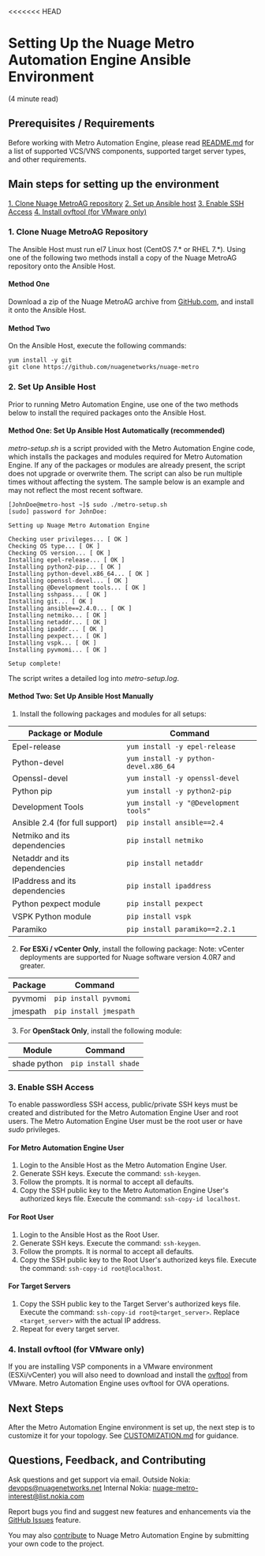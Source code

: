 <<<<<<< HEAD
# Setting Up the Nuage Metro Automation Engine Ansible Environment
(4 minute read)

## Prerequisites / Requirements
Before working with Metro Automation Engine, please read [README.md](/README.md) for a list of supported VCS/VNS components, supported target server types, and other requirements.

## Main steps for setting up the environment
[1. Clone Nuage MetroAG repository](#1-clone-nuage-metroag-repository)
[2. Set up Ansible host](#2-set-up-ansible-host)
[3. Enable SSH Access](#3-enable-ssh-access)
[4. Install ovftool (for VMware only)](#4-install-ovftool-for-vmware-only)

### 1. Clone Nuage MetroAG Repository
The Ansible Host must run el7 Linux host (CentOS 7.* or RHEL 7.*). Using one of the following two methods install a copy of the Nuage MetroAG repository onto the Ansible Host.
#### Method One
Download a zip of the Nuage MetroAG archive from [GitHub.com](https://github.com/nuagenetworks/nuage-metro), and install it onto the Ansible Host.

#### Method Two
On the Ansible Host, execute the following commands:
```
yum install -y git
git clone https://github.com/nuagenetworks/nuage-metro
```
### 2. Set Up Ansible Host
Prior to running Metro Automation Engine, use one of the two methods below to install the required packages onto the Ansible Host.

#### Method One: Set Up Ansible Host Automatically (recommended)
*metro-setup.sh* is a script provided with the Metro Automation Engine code, which installs the packages and modules required for Metro Automation Engine. If any of the packages or modules are already present, the script does not upgrade or overwrite them. The script can also be run multiple times without affecting the system. The sample below is an example and may not reflect the most recent software.
```
[JohnDoe@metro-host ~]$ sudo ./metro-setup.sh
[sudo] password for JohnDoe:

Setting up Nuage Metro Automation Engine

Checking user privileges... [ OK ]
Checking OS type... [ OK ]
Checking OS version... [ OK ]
Installing epel-release... [ OK ]
Installing python2-pip... [ OK ]
Installing python-devel.x86_64... [ OK ]
Installing openssl-devel... [ OK ]
Installing @Development tools... [ OK ]
Installing sshpass... [ OK ]
Installing git... [ OK ]
Installing ansible==2.4.0... [ OK ]
Installing netmiko... [ OK ]
Installing netaddr... [ OK ]
Installing ipaddr... [ OK ]
Installing pexpect... [ OK ]
Installing vspk... [ OK ]
Installing pyvmomi... [ OK ]

Setup complete!
```
The script writes a detailed log into *metro-setup.log*.

#### Method Two: Set Up Ansible Host Manually
1. Install the following packages and modules for all setups:

Package or Module              | Command
------------------------------ | --------
Epel-release                   | `yum install -y epel-release`
Python-devel                   | `yum install -y python-devel.x86_64`
Openssl-devel                  | `yum install -y openssl-devel`
Python pip                     | `yum install -y python2-pip`
Development Tools              | `yum install -y "@Development tools"`
Ansible 2.4 (for full support) | `pip install ansible==2.4`
Netmiko and its dependencies   | `pip install netmiko`
Netaddr and its dependencies   | `pip install netaddr`
IPaddress and its dependencies | `pip install ipaddress`
Python pexpect module          | `pip install pexpect`
VSPK Python module             | `pip install vspk`
Paramiko                       | `pip install paramiko==2.2.1`

2. **For ESXi / vCenter Only**, install the following package:
 Note: vCenter deployments are supported for Nuage software version 4.0R7 and greater.

 Package  | Command
 -------- | -------
 pyvmomi  | `pip install pyvmomi`
 jmespath | `pip install jmespath`

3. For **OpenStack Only**, install the following module:

 Module       | Command
 ------------ | -------
 shade python | `pip install shade`

### 3. Enable SSH Access
To enable passwordless SSH access, public/private SSH keys must be created and distributed for the Metro Automation Engine User and root users. The Metro Automation Engine User must be the root user or have *sudo* privileges.
#### For Metro Automation Engine User
1. Login to the Ansible Host as the Metro Automation Engine User.
2. Generate SSH keys.
   Execute the command: `ssh-keygen`.
3. Follow the prompts. It is normal to accept all defaults.
4. Copy the SSH public key to the Metro Automation Engine User's authorized keys file.
   Execute the command: `ssh-copy-id localhost`.
#### For Root User
1. Login to the Ansible Host as the Root User.
2. Generate SSH keys.
   Execute the command: `ssh-keygen`.
3. Follow the prompts. It is normal to accept all defaults.
4. Copy the SSH public key to the Root User's authorized keys file.
   Execute the command: `ssh-copy-id root@localhost`.
#### For Target Servers
1. Copy the SSH public key to the Target Server's authorized keys file.
   Execute the command: `ssh-copy-id root@<target_server>`. Replace `<target_server>` with the actual IP address.
2. Repeat for every target server.

### 4. Install ovftool (for VMware only)
 If you are installing VSP components in a VMware environment (ESXi/vCenter) you will also need to download and install the [ovftool](https://www.vmware.com/support/developer/ovf/) from VMware. Metro Automation Engine uses ovftool for OVA operations.

## Next Steps
After the Metro Automation Engine environment is set up, the next step is to customize it for your topology. See [CUSTOMIZATION.md](CUSTOMIZATION.md) for guidance.

## Questions, Feedback, and Contributing
Ask questions and get support via email.
  Outside Nokia: [devops@nuagenetworks.net](mailto:deveops@nuagenetworks.net "send email to nuage-metro project")
  Internal Nokia: [nuage-metro-interest@list.nokia.com](mailto:nuage-metro-interest@list.nokia.com "send email to nuage-metro project")

Report bugs you find and suggest new features and enhancements via the [GitHub Issues](https://github.com/nuagenetworks/nuage-metro/issues "nuage-metro issues") feature.

You may also [contribute](../CONTRIBUTING.md) to Nuage Metro Automation Engine by submitting your own code to the project.
